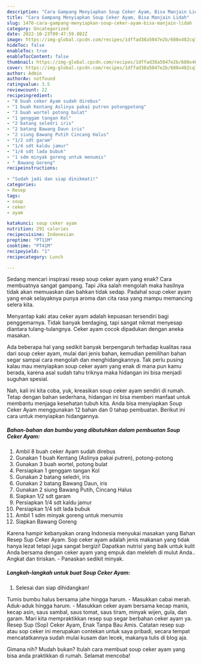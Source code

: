 ```yaml
---
description: "Cara Gampang Menyiapkan Soup Ceker Ayam, Bisa Manjain Lidah"
title: "Cara Gampang Menyiapkan Soup Ceker Ayam, Bisa Manjain Lidah"
slug: 1476-cara-gampang-menyiapkan-soup-ceker-ayam-bisa-manjain-lidah
category: Uncategorized
date: 2022-10-23T09:47:59.082Z
image: https://img-global.cpcdn.com/recipes/1dffad38a5047e2b/680x482cq70/soup-ceker-ayam-foto-resep-utama.jpg
hideToc: false
enableToc: true
enableTocContent: false
thumbnail: https://img-global.cpcdn.com/recipes/1dffad38a5047e2b/680x482cq70/soup-ceker-ayam-foto-resep-utama.jpg
cover: https://img-global.cpcdn.com/recipes/1dffad38a5047e2b/680x482cq70/soup-ceker-ayam-foto-resep-utama.jpg
author: Admin
authorAv: notfound
ratingvalue: 3.5
reviewcount: 22
recipeingredient:
- "8 buah ceker Ayam sudah direbus"
- "1 buah Kentang Aslinya pakai putren potongpotong"
- "3 buah wortel potong bulat"
- "1 genggam tangan Kol"
- "2 batang seledri iris"
- "2 batang Bawang Daun iris"
- "2 siung Bawang Putih Cincang Halus"
- "1/2 sdt garam"
- "1/4 sdt kaldu jamur"
- "1/4 sdt lada bubuk"
- "1 sdm minyak goreng untuk menumis"
- " Bawang Goreng"
recipeinstructions:

- "Sudah jadi dan siap dinikmati!"
categories:
- Resep
tags:
- soup
- ceker
- ayam

katakunci: soup ceker ayam 
nutrition: 291 calories
recipecuisine: Indonesian
preptime: "PT11M"
cooktime: "PT41M"
recipeyield: "1"
recipecategory: Lunch

---
```



Sedang mencari inspirasi resep soup ceker ayam yang enak? Cara membuatnya sangat gampang. Tapi Jika salah mengolah maka hasilnya tidak akan memuaskan dan bahkan tidak sedap. Padahal soup ceker ayam yang enak selayaknya punya aroma dan cita rasa yang mampu memancing selera kita.


Menyantap kaki atau ceker ayam adalah kepuasan tersendiri bagi penggemarnya. Tidak banyak berdaging, tapi sangat nikmat menyesap diantara tulang-tulangnya. Ceker ayam cocok dipadukan dengan aneka masakan.

Ada beberapa hal yang sedikit banyak berpengaruh terhadap kualitas rasa dari soup ceker ayam, mulai dari jenis bahan, kemudian pemilihan bahan segar sampai cara mengolah dan menghidangkannya. Tak perlu pusing kalau mau menyiapkan soup ceker ayam yang enak di mana pun kamu berada, karena asal sudah tahu triknya maka hidangan ini bisa menjadi suguhan spesial.


Nah, kali ini kita coba, yuk, kreasikan soup ceker ayam sendiri di rumah. Tetap dengan bahan sederhana, hidangan ini bisa memberi manfaat untuk membantu menjaga kesehatan tubuh kita. Anda bisa menyiapkan Soup Ceker Ayam menggunakan 12 bahan dan 0 tahap pembuatan. Berikut ini cara untuk menyiapkan hidangannya.

<!--inarticleads1-->

##### Bahan-bahan dan bumbu yang dibutuhkan dalam pembuatan Soup Ceker Ayam:

1. Ambil 8 buah ceker Ayam sudah direbus
1. Gunakan 1 buah Kentang (Aslinya pakai putren), potong-potong
1. Gunakan 3 buah wortel, potong bulat
1. Persiapkan 1 genggam tangan Kol
1. Gunakan 2 batang seledri, iris
1. Gunakan 2 batang Bawang Daun, iris
1. Gunakan 2 siung Bawang Putih, Cincang Halus
1. Siapkan 1/2 sdt garam
1. Persiapkan 1/4 sdt kaldu jamur
1. Persiapkan 1/4 sdt lada bubuk
1. Ambil 1 sdm minyak goreng untuk menumis
1. Siapkan  Bawang Goreng


Karena hampir kebanyakan orang Indonesia menyukai masakan yang Bahan Resep Sup Ceker Ayam. Sop ceker ayam adalah jenis makanan yang tidak hanya lezat tetapi juga sangat bergizi! Dapatkan nutrisi yang baik untuk kulit Anda bersama dengan ceker ayam yang empuk dan meleleh di mulut Anda.. Angkat dan tiriskan. - Panaskan sedikit minyak. 

<!--inarticleads2-->

##### Langkah-langkah untuk buat Soup Ceker Ayam:


1. Selesai dan siap dihidangkan!

Tumis bumbu halus bersama jahe hingga harum. - Masukkan cabai merah. Aduk-aduk hingga harum. - Masukkan ceker ayam bersama kecap manis, kecap asin, saus sambal, saus tomat, saus tiram, minyak wijen, gula, dan garam. Mari kita mempraktikkan resep sup segar berbahan ceker ayam ya. Resep Sup (Sop) Ceker Ayam, Enak Tanpa Bau Amis. Catatan resep sup atau sop ceker ini merupakan contekan untuk saya pribadi, secara tempat mencatatkannya sudah mulai kusam dan lecek, makanya tulis di blog aja. 

Gimana nih? Mudah bukan? Itulah cara membuat soup ceker ayam yang bisa anda praktikkan di rumah. Selamat mencoba!
